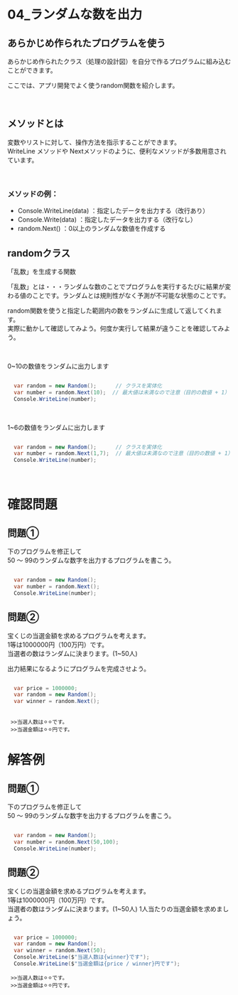 # **04_ランダムな数を出力**

## **あらかじめ作られたプログラムを使う**

あらかじめ作られたクラス（処理の設計図）を自分で作るプログラムに組み込むことができます。

ここでは、アプリ開発でよく使うrandom関数を紹介します。

<br>

## **メソッドとは**

変数やリストに対して、操作方法を指示することができます。  
WriteLine メソッドや Nextメソッドのように、便利なメソッドが多数用意されています。  

<br>

### **メソッドの例：**  

- Console.WriteLine(data) ：指定したデータを出力する（改行あり）
- Console.Write(data) ：指定したデータを出力する（改行なし）
- random.Next() ：0以上のランダムな数値を作成する

## **randomクラス**  

「乱数」を生成する関数

「乱数」とは・・・ランダムな数のことでプログラムを実行するたびに結果が変わる値のことです。ランダムとは規則性がなく予測が不可能な状態のことです。  

random関数を使うと指定した範囲内の数をランダムに生成して返してくれます。  
実際に動かして確認してみよう。何度か実行して結果が違うことを確認してみよう。

<br>

0~10の数値をランダムに出力します

```c#

  var random = new Random();      // クラスを実体化
  var number = random.Next(10);  // 最大値は未満なので注意（目的の数値 + 1）
  Console.WriteLine(number);

```

<br>

1~6の数値をランダムに出力します

```c#

  var random = new Random();      // クラスを実体化
  var number = random.Next(1,7);  // 最大値は未満なので注意（目的の数値 + 1）
  Console.WriteLine(number);

```

<br>

# **確認問題**

## **問題①**

下のプログラムを修正して  
50 ～ 99のランダムな数字を出力するプログラムを書こう。

```c#

  var random = new Random(); 
  var number = random.Next();
  Console.WriteLine(number);

```

## **問題②**

宝くじの当選金額を求めるプログラムを考えます。  
1等は1000000円（100万円）です。  
当選者の数はランダムに決まります。(1~50人)

出力結果になるようにプログラムを完成させよう。

```c#

  var price = 1000000;
  var random = new Random(); 
  var winner = random.Next();
  
```

```
 >>当選人数は⚪︎⚪︎です。
 >>当選金額は⚪︎⚪︎円です。
```

# **解答例**

## **問題①**

下のプログラムを修正して  
50 ～ 99のランダムな数字を出力するプログラムを書こう。

```c#

  var random = new Random(); 
  var number = random.Next(50,100);
  Console.WriteLine(number);

```

## **問題②**

宝くじの当選金額を求めるプログラムを考えます。  
1等は1000000円（100万円）です。  
当選者の数はランダムに決まります。(1~50人)
1人当たりの当選金額を求めましょう。

```c#

  var price = 1000000;
  var random = new Random(); 
  var winner = random.Next(50);
  Console.WriteLine($"当選人数は{winner}です");
  Console.WriteLine($"当選金額は{price / winner}円です");

```

```
 >>当選人数は⚪︎⚪︎です。
 >>当選金額は⚪︎⚪︎円です。
```
